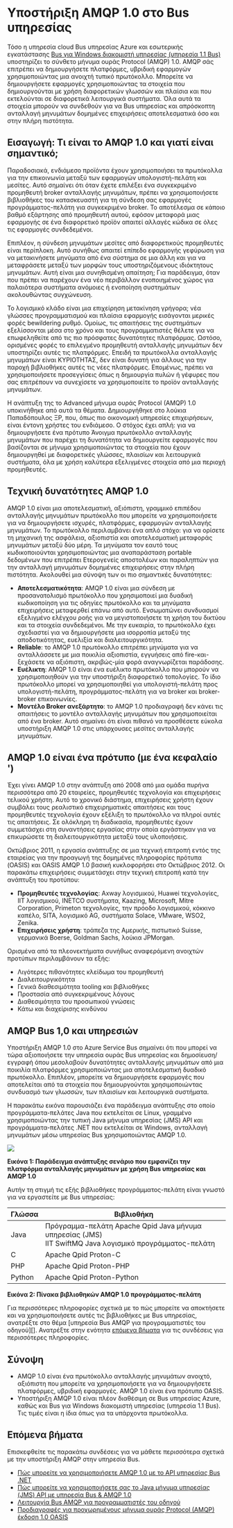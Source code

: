 <properties 
    pageTitle="Επισκόπηση υπηρεσιών Bus AMQP με Java | Microsoft Azure" 
    description="Μάθετε σχετικά με τη χρήση Java με το Advanced μήνυμα ουράς Protocol (AMQP) 1.0 στο Azure." 
    services="service-bus" 
    documentationCenter="java" 
    authors="sethmanheim" 
    manager="timlt" 
    editor=""/>

<tags 
    ms.service="service-bus" 
    ms.workload="na" 
    ms.tgt_pltfrm="na" 
    ms.devlang="Java" 
    ms.topic="article" 
    ms.date="10/04/2016" 
    ms.author="sethm"/>


# <a name="amqp-10-support-in-service-bus"></a>Υποστήριξη AMQP 1.0 στο Bus υπηρεσίας

Τόσο η υπηρεσία cloud Bus υπηρεσίας Azure και εσωτερικής εγκατάστασης [Bus για Windows διακομιστή υπηρεσίας (υπηρεσία 1.1 Bus)](https://msdn.microsoft.com/library/dn282144.aspx) υποστηρίζει το σύνθετο μήνυμα ουράς Protocol (AMQP) 1.0. AMQP σάς επιτρέπει να δημιουργήσετε πλατφόρμες, υβριδική εφαρμογών χρησιμοποιώντας μια ανοιχτή τυπικό πρωτόκολλο. Μπορείτε να δημιουργήσετε εφαρμογές χρησιμοποιώντας τα στοιχεία που δημιουργούνται με χρήση διαφορετικών γλωσσών και πλαίσια και που εκτελούνται σε διαφορετικά λειτουργικά συστήματα. Όλα αυτά τα στοιχεία μπορούν να συνδεθούν για να Bus υπηρεσίας και απρόσκοπτη ανταλλαγή μηνυμάτων δομημένες επιχειρήσεις αποτελεσματικά όσο και στην πλήρη πιστότητα.

## <a name="introduction-what-is-amqp-10-and-why-is-it-important"></a>Εισαγωγή: Τι είναι το AMQP 1.0 και γιατί είναι σημαντικό;

Παραδοσιακά, ενδιάμεσο προϊόντα έχουν χρησιμοποιήσει τα πρωτόκολλα για την επικοινωνία μεταξύ των εφαρμογών υπολογιστή-πελάτη και μεσίτες. Αυτό σημαίνει ότι όταν έχετε επιλέξει ένα συγκεκριμένο προμηθευτή broker ανταλλαγής μηνυμάτων, πρέπει να χρησιμοποιήσετε βιβλιοθήκες του κατασκευαστή για τη σύνδεση σας εφαρμογές προγράμματος-πελάτη για συγκεκριμένο broker. Το αποτέλεσμα σε κάποιο βαθμό εξάρτησης από προμηθευτή αυτού, εφόσον μεταφορά μιας εφαρμογής σε ένα διαφορετικό προϊόν απαιτεί αλλαγές κώδικα σε όλες τις εφαρμογές συνδεδεμένοι. 

Επιπλέον, η σύνδεση μηνυμάτων μεσίτες από διαφορετικούς προμηθευτές είναι περίπλοκη. Αυτό συνήθως απαιτεί επίπεδο εφαρμογής γεφύρωση για να μετακινήσετε μηνύματα από ένα σύστημα σε μια άλλη και για να μεταφράσετε μεταξύ των μορφών τους υποστηριζόμενους ιδιόκτητους μηνυμάτων. Αυτή είναι μια συνηθισμένη απαίτηση; Για παράδειγμα, όταν που πρέπει να παρέχουν ένα νέο περιβάλλον ενοποιημένος χώρος για παλαιότερα συστήματα ανόμοιες ή ενοποίηση συστημάτων ακολουθώντας συγχώνευση.

Το λογισμικό κλάδο είναι μια επιχείρηση μετακίνηση γρήγορα; νέα γλώσσες προγραμματισμού και πλαίσια εφαρμογής εισάγονται μερικές φορές bewildering ρυθμό. Ομοίως, τις απαιτήσεις της συστημάτων εξελίσσονται μέσα στο χρόνο και τους προγραμματιστές θέλετε για να επωφεληθείτε από τις πιο πρόσφατες δυνατότητες πλατφόρμας. Ωστόσο, ορισμένες φορές το επιλεγμένο προμηθευτή ανταλλαγής μηνυμάτων δεν υποστηρίζει αυτές τις πλατφόρμες. Επειδή τα πρωτόκολλα ανταλλαγής μηνυμάτων είναι ΚΥΡΙΟΤΗΤΑΣ, δεν είναι δυνατή για άλλους για την παροχή βιβλιοθήκες αυτές τις νέες πλατφόρμες. Επομένως, πρέπει να χρησιμοποιήσετε προσεγγίσεις όπως η δημιουργία πυλών ή γέφυρες που σας επιτρέπουν να συνεχίσετε να χρησιμοποιείτε το προϊόν ανταλλαγής μηνυμάτων.

Η ανάπτυξη της το Advanced μήνυμα ουράς Protocol (AMQP) 1.0 υποκινήθηκε από αυτά τα θέματα. Δημιουργήθηκε στο λούκια Παπαδόπουλος ΞΡ, που, όπως πιο οικονομική υπηρεσίες επιχειρήσεων, είναι έντονη χρήστες του ενδιάμεσο. Ο στόχος έχει απλή: για να δημιουργήσετε ένα πρότυπο Άνοιγμα πρωτόκολλο ανταλλαγής μηνυμάτων που παρέχει τη δυνατότητα να δημιουργείτε εφαρμογές που βασίζονται σε μήνυμα χρησιμοποιώντας τα στοιχεία που έχουν δημιουργηθεί με διαφορετικές γλώσσες, πλαισίων και λειτουργικά συστήματα, όλα με χρήση καλύτερα εξελιγμένες στοιχεία από μια περιοχή προμηθευτές.

## <a name="amqp-10-technical-features"></a>Τεχνική δυνατότητες AMQP 1.0

AMQP 1.0 είναι μια αποτελεσματική, αξιόπιστη, γραμμικό επιπέδου ανταλλαγής μηνυμάτων πρωτόκολλο που μπορείτε να χρησιμοποιήσετε για να δημιουργήσετε ισχυρές, πλατφόρμες, εφαρμογών ανταλλαγής μηνυμάτων. Το πρωτόκολλο περιλαμβάνει ένα απλό στόχο: για να ορίσετε τη μηχανική της ασφάλεια, αξιοπιστία και αποτελεσματική μεταφοράς μηνυμάτων μεταξύ δύο μέρη. Τα μηνύματα τον εαυτό τους κωδικοποιούνται χρησιμοποιώντας μια αναπαράσταση portable δεδομένων που επιτρέπει Ετερογενείς αποστολέων και παραληπτών για την ανταλλαγή μηνυμάτων δομημένες επιχειρήσεις στην πλήρη πιστότητα. Ακολουθεί μια σύνοψη των οι πιο σημαντικές δυνατότητες:

*    **Αποτελεσματικότητα**: AMQP 1.0 είναι μια σύνδεση με προσανατολισμό πρωτόκολλο που χρησιμοποιεί μια δυαδική κωδικοποίηση για τις οδηγίες πρωτόκολλο και τα μηνύματα επιχειρήσεις μεταφερθεί επάνω από αυτό. Ενσωματώνει συνδυασμοί εξελιγμένο ελέγχου ροής για να μεγιστοποιήσετε τη χρήση του δικτύου και τα στοιχεία συνδεδεμένοι. Με την ευκαιρία, το πρωτόκολλο έχει σχεδιαστεί για να δημιουργήσετε μια ισορροπία μεταξύ της αποδοτικότητας, ευελιξία και διαλειτουργικότητα.
*    **Reliable**: το AMQP 1.0 πρωτόκολλο επιτρέπει μηνύματα για να ανταλλάσσετε με μια ποικιλία αξιοπιστία, εγγυήσεις από fire-και-ξεχάσετε να αξιόπιστη, ακριβώς-μία φορά αναγνωρίζεται παράδοσης.
*    **Ευέλικτη**: AMQP 1.0 είναι ένα ευέλικτο πρωτόκολλο που μπορούν να χρησιμοποιηθούν για την υποστήριξη διαφορετικό τοπολογίες. Το ίδιο πρωτόκολλο μπορεί να χρησιμοποιηθεί για υπολογιστή-πελάτη προς υπολογιστή-πελάτη, προγράμματος-πελάτη για να broker και broker-broker επικοινωνίες.
*    **Μοντέλο Broker ανεξάρτητο**: το AMQP 1.0 προδιαγραφή δεν κάνει τις απαιτήσεις το μοντέλο ανταλλαγής μηνυμάτων που χρησιμοποιείται από ένα broker. Αυτό σημαίνει ότι είναι πιθανό να προσθέσετε εύκολα υποστήριξη AMQP 1.0 στις υπάρχουσες μεσίτες ανταλλαγής μηνυμάτων.

## <a name="amqp-10-is-a-standard-with-a-capital-s"></a>AMQP 1.0 είναι ένα πρότυπο (με ένα κεφαλαίο ')

Έχει γίνει AMQP 1.0 στην ανάπτυξη από 2008 από μια ομάδα πυρήνα περισσότερα από 20 εταιρείες, προμηθευτές τεχνολογία και επιχειρήσεις τελικού χρήστη. Αυτό το χρονικό διάστημα, επιχειρήσεις χρήστη έχουν συμβάλει τους ρεαλιστικό επιχειρηματικές απαιτήσεις και τους προμηθευτές τεχνολογία έχουν εξέλιξη το πρωτόκολλο να πληροί αυτές τις απαιτήσεις. Σε ολόκληρη τη διαδικασία, προμηθευτές έχουν συμμετάσχει στη συναντήσεις εργασίας στην οποία εργάστηκαν για να επικυρώσετε τη διαλειτουργικότητα μεταξύ τους υλοποιήσεις.

Οκτώβριος 2011, η εργασία ανάπτυξης σε μια τεχνική επιτροπή εντός της εταιρείας για την προαγωγή της δομημένες πληροφορίες πρότυπα (OASIS) και OASIS AMQP 1.0 βασική κυκλοφορήσει στο Οκτώβριος 2012. Οι παρακάτω επιχειρήσεις συμμετάσχει στην τεχνική επιτροπή κατά την ανάπτυξη του προτύπου:

*    **Προμηθευτές τεχνολογίας**: Axway λογισμικού, Huawei τεχνολογίες, IIT λογισμικού, INETCO συστήματα, Kaazing, Microsoft, Mitre Corporation, Primeton τεχνολογίες, την πρόοδο λογισμικού, κόκκινο καπέλο, SITA, λογισμικό AG, συστήματα Solace, VMware, WSO2, Zenika.
*    **Επιχειρήσεις χρήστη**: τράπεζα της Αμερικής, πιστωτικό Suisse, γερμανικά Boerse, Goldman Sachs, λούκια JPMorgan.

Ορισμένα από τα πλεονεκτήματα συνήθως αναφερόμενη ανοιχτών προτύπων περιλαμβάνουν τα εξής:

*    Λιγότερες πιθανότητες κλείδωμα του προμηθευτή
*    Διαλειτουργικότητα
*    Γενικά διαθεσιμότητα tooling και βιβλιοθήκες
*    Προστασία από συγκεκριμένους λόγους
*    Διαθεσιμότητα του προσωπικού γνώσεις
*    Κάτω και διαχείρισης κινδύνου

## <a name="amqp-10-and-service-bus"></a>AMQP Bus 1,0 και υπηρεσιών

Υποστήριξη AMQP 1.0 στο Azure Service Bus σημαίνει ότι που μπορεί να τώρα αξιοποιήσετε την υπηρεσία ουράς Bus υπηρεσίας και δημοσίευση/εγγραφή όπου μεσολαβούν δυνατότητες ανταλλαγής μηνυμάτων από μια ποικιλία πλατφόρμες χρησιμοποιώντας μια αποτελεσματική δυαδικό πρωτόκολλο. Επιπλέον, μπορείτε να δημιουργήσετε εφαρμογές που αποτελείται από τα στοιχεία που δημιουργούνται χρησιμοποιώντας συνδυασμό των γλωσσών, των πλαισίων και λειτουργικά συστήματα.

Η παρακάτω εικόνα παρουσιάζει ένα παράδειγμα ανάπτυξης στο οποίο προγράμματα-πελάτες Java που εκτελείται σε Linux, γραμμένο χρησιμοποιώντας την τυπική Java μήνυμα υπηρεσίας (JMS) API και προγράμματα-πελάτες .NET που εκτελείται σε Windows, ανταλλαγή μηνυμάτων μέσω υπηρεσίας Bus χρησιμοποιώντας AMQP 1.0.

![][0]

**Εικόνα 1: Παράδειγμα ανάπτυξης σενάριο που εμφανίζει την πλατφόρμα ανταλλαγής μηνυμάτων με χρήση Bus υπηρεσίας και AMQP 1.0**

Αυτήν τη στιγμή τις εξής βιβλιοθήκες προγράμματος-πελάτη είναι γνωστό για να εργαστείτε με Bus υπηρεσίας:

| Γλώσσα | Βιβλιοθήκη                                                                       |
|----------|-------------------------------------------------------------------------------|
| Java     | Πρόγραμμα-πελάτη Apache Qpid Java μήνυμα υπηρεσίας (JMS)<br/>IIT SwiftMQ Java λογισμικό προγράμματος-πελάτη |
| C        | Apache Qpid Proton-C                                                          |
| PHP      | Apache Qpid Proton-PHP                                                        |
| Python   | Apache Qpid Proton-Python                                                     |


**Εικόνα 2: Πίνακα βιβλιοθηκών AMQP 1.0 προγράμματος-πελάτη**

Για περισσότερες πληροφορίες σχετικά με το πώς μπορείτε να αποκτήσετε και να χρησιμοποιήσετε αυτές τις βιβλιοθήκες με Bus υπηρεσίας, ανατρέξτε στο θέμα [υπηρεσία Bus AMQP για προγραμματιστές του οδηγού][]. Ανατρέξτε στην ενότητα [επόμενα βήματα](service-bus-java-amqp-overview.md#next-steps) για τις συνδέσεις για περισσότερες πληροφορίες.

## <a name="summary"></a>Σύνοψη

*    AMQP 1.0 είναι ένα πρωτόκολλο ανταλλαγής μηνυμάτων ανοιχτό, αξιόπιστη που μπορείτε να χρησιμοποιήσετε για να δημιουργήσετε πλατφόρμες, υβριδική εφαρμογές. AMQP 1.0 είναι ένα πρότυπο OASIS.
*    Υποστήριξη AMQP 1.0 είναι πλέον διαθέσιμη σε Bus υπηρεσίας Azure, καθώς και Bus για Windows διακομιστή υπηρεσίας (υπηρεσία 1.1 Bus). Τις τιμές είναι η ίδια όπως για τα υπάρχοντα πρωτόκολλα.

## <a name="next-steps"></a>Επόμενα βήματα

Επισκεφθείτε τις παρακάτω συνδέσεις για να μάθετε περισσότερα σχετικά με την υποστήριξη AMQP στην υπηρεσία Bus.

*    [Πώς μπορείτε να χρησιμοποιήσετε AMQP 1.0 με το API υπηρεσίας Bus .NET](service-bus-dotnet-advanced-message-queuing.md)
*    [Πώς μπορείτε να χρησιμοποιήσετε σας το Java μήνυμα υπηρεσίας (JMS) API με υπηρεσία Bus & AMQP 1.0](service-bus-java-how-to-use-jms-api-amqp.md)
*    [Λειτουργία Bus AMQP για προγραμματιστές του οδηγού][]
*    [Προδιαγραφές για προχωρημένους μήνυμα ουράς Protocol (AMQP) έκδοση 1.0 OASIS](http://docs.oasis-open.org/amqp/core/v1.0/os/amqp-core-complete-v1.0-os.pdf)

[0]: ./media/service-bus-java-amqp-overview/Example1.png
[Λειτουργία Bus AMQP για προγραμματιστές του οδηγού]: service-bus-amqp-dotnet.md

 
